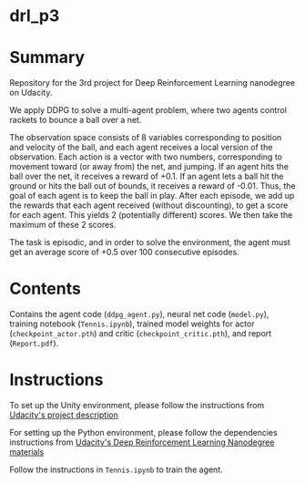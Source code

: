 # drl_p3

# Summary
Repository for the 3rd project for Deep Reinforcement Learning nanodegree on Udacity.

We apply DDPG to solve a multi-agent problem, where two agents control rackets to bounce a ball over a net.

The observation space consists of 8 variables corresponding to position and velocity of the ball, and each agent receives a local version of the observation. Each action is a vector with two numbers, corresponding to movement toward (or away from) the net, and jumping. If an agent hits the ball over the net, it receives a reward of +0.1. If an agent lets a ball hit the ground or hits the ball out of bounds, it receives a reward of -0.01. Thus, the goal of each agent is to keep the ball in play. After each episode, we add up the rewards that each agent received (without discounting), to get a score for each agent. This yields 2 (potentially different) scores. We then take the maximum of these 2 scores.

The task is episodic, and in order to solve the environment, the agent must get an average score of +0.5 over 100 consecutive episodes.

# Contents

Contains the agent code (`ddpg_agent.py`), neural net code (`model.py`), training notebook (`Tennis.ipynb`), trained model weights for actor (`checkpoint_actor.pth`) and critic (`checkpoint_critic.pth`), and report (`Report.pdf`).

# Instructions

To set up the Unity environment, please follow the instructions from [Udacity's project description](https://github.com/udacity/deep-reinforcement-learning/tree/master/p3_collab-compet#getting-started)

For setting up the Python environment, please follow the dependencies instructions from [Udacity's Deep Reinforcement Learning Nanodegree materials](https://github.com/udacity/deep-reinforcement-learning#dependencies)

Follow the instructions in `Tennis.ipynb` to train the agent.

